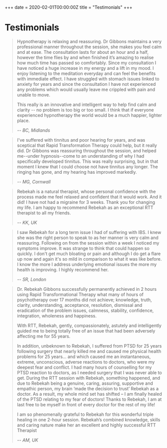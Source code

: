 +++
date = 2020-02-01T00:00:00Z
title = "Testimonials"
+++

# Testimonials

> Hypnotherapy is relaxing and reassuring. Dr Gibbons maintains a very professional manner throughout the session, she makes you feel calm and at ease. The consultation lasts for about an hour and a half, however the time flies by and when finished it’s amazing to realise how much time has passed so comfortably. Since my consultation I have noticed a huge increase in my energy and a lift in my mood. I enjoy listening to the meditation everyday and can feel the benefits with immediate effect. I have struggled with stomach issues linked to anxiety for years and since the consultation I have not experienced any problems which would usually leave me crippled with pain and unable to move.
>
> This really is an innovative and intelligent way to help find calm and clarity -- no problem is too big or too small. I think that if everyone experienced hypnotherapy the world would be a much happier, lighter place.
>
> -- <cite>BC, Midlands</cite>


> I've suffered with tinnitus and poor hearing for years, and was sceptical that Rapid Transformation Therapy could help, but it really did. Dr Gibbons was reassuring throughout the session, and helped me--under hypnosis--come to an understanding of why I had specifically developed tinnitus. This was really surprising, but in that moment I knew that I could choose not have tinnitus any longer. The ringing has gone, and my hearing has improved markedly.
>
> -- <cite>MG, Cornwall</cite>


> Rebekah is a natural therapist, whose personal confidence with the process made me feel relaxed and confident that it would work. And it did! I have not had a migraine for 3 weeks. Thank you for changing my life. I am happy to recommend Rebekah as an exceptional RTT therapist to all my friends.
>
> -- <cite>KK, UK</cite>


> I saw Rebekah for a long term issue I had of suffering with IBS.  I knew she was the right person to speak to as her manner is very calm and reassuring. Following on from the session within a week I noticed my symptoms improve.  It was strange to think that could happen so quickly.  I don't get much bloating or pain and although I do get a flare up now and again it's so mild in comparison to what it was like before. I know the more I address underlying emotional issues the more my health is improving.  I highly recommend her.
>
> -- <cite>SR, London</cite>


> Dr. Rebekah Gibbons successfully permanently achieved in 2 hours using Rapid Transformational Therapy what many of hours of psychotherapy over 17 months did not achieve; knowledge, truth, clarity, understanding, acceptance, resolution, dismissal and eradication of the problem issues, calmness, stability, confidence, integration, wholeness and happiness.
>
> With RTT, Rebekah, gently, compassionately, astutely and intelligently guided me to being totally free of an issue that had been adversely affecting me for 55 years.
>
> In addition, unbeknown to Rebekah, I suffered from PTSD for 25 years following surgery that nearly killed me and caused me physical health problems for 25 years... and which caused me an instantaneous, extreme, unconscious, adverse reactions to doctors, who were my deepest fear and conflict. I had many hours of counselling for my PTSD reaction to doctors, as I needed surgery that I was never able to get. During the RTT session with Rebekah, something happened, and due to Rebekah being a genuine, caring, assuring, supportive and empathic person, my brain ‘made the decision to trust’ Rebekah as a doctor. As a result, my whole mind set has shifted – I am finally healed of the PTSD relating to my fear of doctors! Thanks to Rebekah, I am at last free to be myself in front of every doctor for the rest of my life!
>
> I am so phenomenally grateful to Rebekah for this wonderful triple healing in one 2-hour session. Rebekah’s combined knowledge, skills and caring nature make her an excellent and highly successful RTT Therapist
>
> -- <cite>AM, UK<cite>

